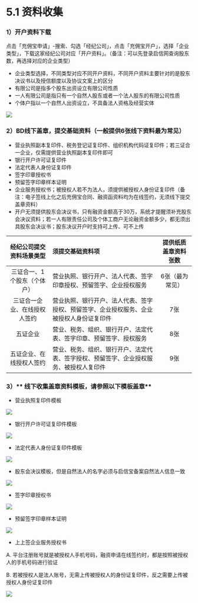 # 5.1 资料收集

### 1）开户资料下载

点击「充佣宝申请」-搜索、勾选「经纪公司」，点击「充佣宝开户」，选择「企业类型」，下载这家经纪公司对应「开户资料」。（备注：可以先登录启信网查询股东数，再选择对应的企业类型）

* 企业类型选择，不同类型对应不同开户资料，不同开户资料主要针对的是股东决议书以及授信额度以及协议文案上的区分
* 有限公司是指多个股东出资设立有限公司性质
* 一人有限公司是指只有一个自然人股东或者一个法人股东的有限公司性质
* 个体户指以一个自然人出资设立，不具备法人资格及经营实体

![](/assets/import.pngKAIHU)

### 2）BD线下盖章，提交基础资料（一般提供6张线下资料最为常见）

* 营业执照副本复印件、税务登记证复印件、组织机构代码证复印件；若三证合一企业，仅需提供营业执照副本复印件即可
* 银行开户许可证复印件
* 法定代表人身份证复印件
* 签字印章授权书
* 预留签字印章样本证明
* 企业服务授权书；被授权人若不为法人，须提供被授权人身份证复印件（备注：电子签线上化之后充佣宝合同、融资函资料均为在线签约，无须线下提交盖章资料）
* 开户无须提供股东会决议书，只有融资金额高于30万，系统才提醒须补充股东会决议资料；若一人有限责任公司及个体工商户无论融资金额多少，都无须出具股东会决议书；股东决议开户时支持可上传、可不上传

| 经纪公司提交资料场景类型 | 须提交基础资料项 | 提供纸质盖章资料张数 |
| :---: | :--- | :---: |
| 三证合一、1个股东（个体户） | 营业执照、银行开户、法人代表、签字印章授权、预留签字、企业授权服务 | 6张（最为常见） |
| 三证合一企业、在线授权人签约 | 营业执照、银行开户、法人代表、签字授权、预留签字、企业授权服务、企业被授权人身份证复印件 | 7张 |
| 五证企业 | 营业、税务、组织、银行开户、法定代表、签字印章、预留签字、授权服务 | 8张 |
| 五证企业、在线授权人签约 | 营业、税务、组织、银行开户、法定代表、签字授权、预留签字、企业授权服务、被授权人复印件 | 9张 |

### 

### 3）** 线下收集盖章资料模板，请参照以下模板盖章**

* 营业执照复印件模板

![](/assets/import.png营业执照)

* 银行开户许可证复印件模板

![](/assets/import.png开户许可证)

* 法定代表人身份证复印件模板

![](/assets/import.png法人代表)

* 股东会决议模板，但是自然法人的名字必须与启信宝备案自然法人信息一致

![](/assets/import.png股东会)

* 签字印章授权书

![](/assets/import.png签字样本)

* 预留签字印章样本证明

![](/assets/import.png预留签字)

* 上上签企业服务授权书

A.  平台注册账号就是被授权人手机号码，融资申请在线签约时，都是按照被授权人的手机号码进行验证

B. 若被授权人是法人账号，无需上传被授权人的身份证复印件，反之需要上传被授权人身份证复印件

![](/assets/import.png授权书)

